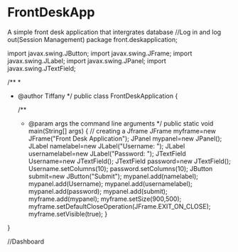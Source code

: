# FrontDeskApp
A simple front desk application that intergrates database
//Log in and log out(Session Management)
package front.deskapplication;

import javax.swing.JButton;
import javax.swing.JFrame;
import javax.swing.JLabel;
import javax.swing.JPanel;
import javax.swing.JTextField;

/**
 *
 * @author Tiffany
 */
public class FrontDeskApplication {

    /**
     * @param args the command line arguments
     */
    public static void main(String[] args) {
        // creating a Jframe
        JFrame myframe=new JFrame("Front Desk Application");
        JPanel mypanel=new JPanel();
        JLabel namelabel=new JLabel("Username: ");
        JLabel usernamelabel=new JLabel("Password: ");
        JTextField Username=new JTextField();
        JTextField password=new JTextField();
        Username.setColumns(10);
        password.setColumns(10);
        JButton submit=new JButton("Submit");
        mypanel.add(namelabel);
        mypanel.add(Username);
        mypanel.add(usernamelabel);
        mypanel.add(password);
        mypanel.add(submit);
        myframe.add(mypanel);
        myframe.setSize(900,500);
        myframe.setDefaultCloseOperation(JFrame.EXIT_ON_CLOSE);
        myframe.setVisible(true);
    }
    
}

//Dashboard
